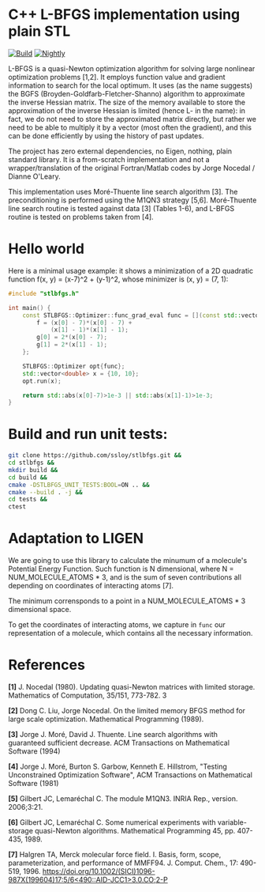 # C++ L-BFGS implementation using plain STL

[![Build](https://github.com/ssloy/stlbfgs/actions/workflows/continuous.yml/badge.svg)](https://github.com/ssloy/stlbfgs/actions/workflows/continuous.yml) [![Nightly](https://github.com/ssloy/stlbfgs/actions/workflows/nightly.yml/badge.svg)](https://github.com/ssloy/stlbfgs/actions/workflows/nightly.yml)

L-BFGS is a quasi-Newton optimization algorithm for solving large nonlinear optimization problems [1,2]. It employs function value and gradient information to search for the local optimum. It uses (as the name suggests) the BGFS (Broyden-Goldfarb-Fletcher-Shanno) algorithm to approximate the inverse Hessian matrix. The size of the memory available to store the approximation of the inverse Hessian is limited (hence L- in the name): in fact, we do not need to store the approximated matrix directly, but rather we need to be able to multiply it by a vector (most often the gradient), and this can be done efficiently by using the history of past updates.

The project has zero external dependencies, no Eigen, nothing, plain standard library. It is a from-scratch implementation and not a wrapper/translation of the original Fortran/Matlab codes by Jorge Nocedal / Dianne O'Leary.

This implementation uses Moré-Thuente line search algorithm [3]. The preconditioning is performed using the M1QN3 strategy [5,6].
Moré-Thuente line search routine is tested against data [3] (Tables 1-6), and L-BFGS routine is tested on problems taken from [4].

# Hello world
Here is a minimal usage example: it shows a minimization of a 2D quadratic function f(x, y) = (x-7)^2 + (y-1)^2, whose minimizer is (x, y) = (7, 1):

```cpp
#include "stlbfgs.h"

int main() {
    const STLBFGS::Optimizer::func_grad_eval func = [](const std::vector<double> &x, double &f, std::vector<double> &g) {
        f = (x[0] - 7)*(x[0] - 7) +
            (x[1] - 1)*(x[1] - 1);
        g[0] = 2*(x[0] - 7);
        g[1] = 2*(x[1] - 1);
    };

    STLBFGS::Optimizer opt{func};
    std::vector<double> x = {10, 10};
    opt.run(x);

    return std::abs(x[0]-7)>1e-3 || std::abs(x[1]-1)>1e-3;
}

```

# Build and run unit tests:
```sh
git clone https://github.com/ssloy/stlbfgs.git &&
cd stlbfgs &&
mkdir build &&
cd build &&
cmake -DSTLBFGS_UNIT_TESTS:BOOL=ON .. &&
cmake --build . -j &&
cd tests &&
ctest
```

# Adaptation to LIGEN

We are going to use this library to calculate the minumum of a molecule's Potential Energy Function. Such function is N dimensional, where 
N = NUM_MOLECULE_ATOMS * 3, and is the sum of seven contributions all depending on coordinates of interacting atoms [7].

The minimum corrensponds to a point in a NUM_MOLECULE_ATOMS * 3 dimensional space.

To get the coordinates of interacting atoms, we capture in `func` our representation of a molecule, which contains all the necessary information.


# References

**[1]** J. Nocedal (1980). Updating quasi-Newton matrices with limited storage. Mathematics of Computation, 35/151, 773-782. 3

**[2]** Dong C. Liu, Jorge Nocedal. On the limited memory BFGS method for large scale optimization. Mathematical Programming (1989).

**[3]** Jorge J. Moré, David J. Thuente. Line search algorithms with guaranteed sufficient decrease. ACM Transactions on Mathematical Software  (1994)

**[4]** Jorge J. Moré, Burton S. Garbow, Kenneth E. Hillstrom, "Testing Unconstrained Optimization Software", ACM Transactions on Mathematical Software  (1981)

**[5]** Gilbert JC, Lemaréchal C. The module M1QN3. INRIA Rep., version. 2006;3:21.

**[6]** Gilbert JC, Lemaréchal C. Some numerical experiments with variable-storage quasi-Newton algorithms. Mathematical Programming 45, pp. 407-435, 1989.

**[7]** Halgren TA, Merck molecular force field. I. Basis, form, scope, parameterization, and performance of MMFF94. J. Comput. Chem., 17: 490-519, 1996. [https://doi.org/10.1002/(SICI)1096-987X(199604)17:5/6<490::AID-JCC1>3.0.CO;2-P](https://doi.org/10.1002/(SICI)1096-987X(199604)17:5/6<490::AID-JCC1>3.0.CO;2-P)
